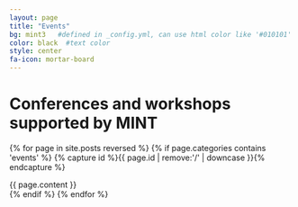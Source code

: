 ```yaml
---
layout: page
title: "Events"
bg: mint3   #defined in _config.yml, can use html color like '#010101'
color: black  #text color
style: center
fa-icon: mortar-board
---
```


<div id="title" class="title section center">

<h1> Conferences and workshops supported by MINT </h1>

</div>

{% for page in site.posts reversed %}
{% if page.categories contains 'events' %}
{% capture id %}{{ page.id | remove:'/' | downcase }}{% endcapture %}
<div class="sectiondivider">
</div>
<div id="{{id}}" class="section p-{{id}}">
<div class="container center event {{ page.style }}">
{{ page.content }}
</div>
</div>
{% endif %}
{% endfor %}

<!-- Local Variables:  -->
<!-- mode: web -->
<!-- End: -->
